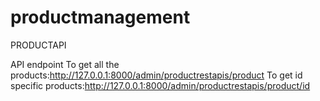 # productmanagement

PRODUCTAPI

API endpoint
To get all the products:http://127.0.0.1:8000/admin/productrestapis/product
To get id specific products:http://127.0.0.1:8000/admin/productrestapis/product/id

